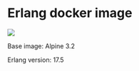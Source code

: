 # Erlang docker image

[![](https://badge.imagelayers.io/leanlabs/erlang:latest.svg)](https://imagelayers.io/?images=leanlabs/erlang:latest 'Get your own badge on imagelayers.io')

Base image: Alpine 3.2

Erlang version: 17.5
